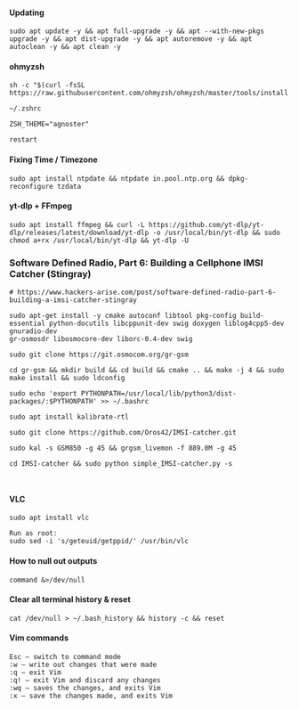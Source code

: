 #### Updating
```
sudo apt update -y && apt full-upgrade -y && apt --with-new-pkgs upgrade -y && apt dist-upgrade -y && apt autoremove -y && apt autoclean -y && apt clean -y
```

#### ohmyzsh
```
sh -c "$(curl -fsSL https://raw.githubusercontent.com/ohmyzsh/ohmyzsh/master/tools/install.sh)"

~/.zshrc

ZSH_THEME="agnoster"

restart
```

#### Fixing Time / Timezone
```
sudo apt install ntpdate && ntpdate in.pool.ntp.org && dpkg-reconfigure tzdata
```

#### yt-dlp + FFmpeg
```
sudo apt install ffmpeg && curl -L https://github.com/yt-dlp/yt-dlp/releases/latest/download/yt-dlp -o /usr/local/bin/yt-dlp && sudo chmod a+rx /usr/local/bin/yt-dlp && yt-dlp -U
```

### Software Defined Radio, Part 6: Building a Cellphone IMSI Catcher (Stingray)
```
# https://www.hackers-arise.com/post/software-defined-radio-part-6-building-a-imsi-catcher-stingray

sudo apt-get install -y cmake autoconf libtool pkg-config build-essential python-docutils libcppunit-dev swig doxygen liblog4cpp5-dev gnuradio-dev 
gr-osmosdr libosmocore-dev liborc-0.4-dev swig

sudo git clone https://git.osmocom.org/gr-gsm 

cd gr-gsm && mkdir build && cd build && cmake .. && make -j 4 && sudo make install && sudo ldconfig

sudo echo 'export PYTHONPATH=/usr/local/lib/python3/dist-packages/:$PYTHONPATH' >> ~/.bashrc

sudo apt install kalibrate-rtl

sudo git clone https://github.com/Oros42/IMSI-catcher.git

sudo kal -s GSM850 -g 45 && grgsm_livemon -f 889.0M -g 45

cd IMSI-catcher && sudo python simple_IMSI-catcher.py -s
```

```

```

```

```
#### VLC
```
sudo apt install vlc

Run as root:
sudo sed -i 's/geteuid/getppid/' /usr/bin/vlc
```

#### How to null out outputs
```
command &>/dev/null
```

#### Clear all terminal history & reset
````
cat /dev/null > ~/.bash_history && history -c && reset
````

#### Vim commands
````
Esc – switch to command mode
:w – write out changes that were made
:q – exit Vim
:q! – exit Vim and discard any changes
:wq – saves the changes, and exits Vim
:x – save the changes made, and exits Vim
````
